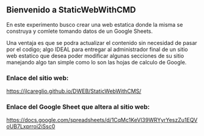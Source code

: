 ## Bienvenido a StaticWebWithCMD

En este experimento busco crear una web estatica donde la misma se construya y comlete tomando datos de un Google Sheets.

Una ventaja es que se podra actualizar el contenido sin necesidad de pasar por el codigo; algo IDEAL para entregar al administrador final de un sitio web estatico que desea poder modificar algunas secciones de su sitio manejando algo tan simple como lo son las hojas de calculo de Google.

### Enlace del sitio web:

https://jlcareglio.github.io/DWEB/StaticWebWithCMS/

### Enlace del Google Sheet que altera al sitio web:

https://docs.google.com/spreadsheets/d/1CqMc1KeVl39WRYyrYeszZu1EQVoUB7Lxprroi2iSsc0
